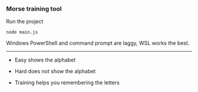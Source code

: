 ### Morse training tool

Run the project
```
node main.js
```

Windows PowerShell and command prompt are laggy, WSL works the best.

---

* Easy shows the alphabet

* Hard does not show the alphabet

* Training helps you remembering the letters
